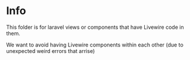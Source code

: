 # Info

This folder is for laravel views or components that have Livewire code in them.

We want to avoid having Livewire components within each other (due to unexpected weird errors that arrise)

